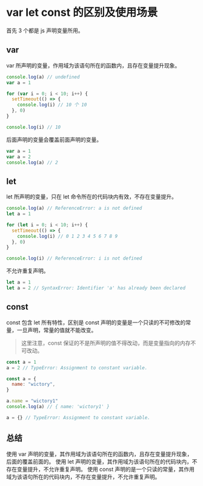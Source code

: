 <!--
 * @Author: wictory
 * @Date: 2023-09-20 14:31:26
 * @LastEditors: wictory
 * @LastEditTime: 2023-09-20 14:40:05
 * @Description: file content
-->

# var let const 的区别及使用场景

首先 3 个都是 js 声明变量所用。

## var

var 所声明的变量，作用域为该语句所在的函数内，且存在变量提升现象。

```js
console.log(a) // undefined
var a = 1

for (var i = 0; i < 10; i++) {
  setTimeout(() => {
    console.log(i) // 10 个 10
  }, 0)
}

console.log(i) // 10
```

后面声明的变量会覆盖前面声明的变量。

```js
var a = 1
var a = 2
console.log(a) // 2
```

## let

let 所声明的变量，只在 let 命令所在的代码块内有效，不存在变量提升。

```js
console.log(a) // ReferenceError: a is not defined
let a = 1

for (let i = 0; i < 10; i++) {
  setTimeout(() => {
    console.log(i) // 0 1 2 3 4 5 6 7 8 9
  }, 0)
}

console.log(i) // ReferenceError: i is not defined
```

不允许重复声明。

```js
let a = 1
let a = 2 // SyntaxError: Identifier 'a' has already been declared
```

## const

const 包含 let 所有特性，区别是 const 声明的变量是一个只读的不可修改的常量，一旦声明，常量的值就不能改变。

> 这里注意，const 保证的不是所声明的值不得改动，而是变量指向的内存不可改动。

```js
const a = 1
a = 2 // TypeError: Assignment to constant variable.

const a = {
  name: "wictory",
}

a.name = "wictory1"
console.log(a) // { name: 'wictory1' }

a = {} // TypeError: Assignment to constant variable.
```

## 总结

使用 var 声明的变量，其作用域为该语句所在的函数内，且存在变量提升现象，后面的覆盖前面的。
使用 let 声明的变量，其作用域为该语句所在的代码块内，不存在变量提升，不允许重复声明。
使用 const 声明的是一个只读的常量，其作用域为该语句所在的代码块内，不存在变量提升，不允许重复声明。
